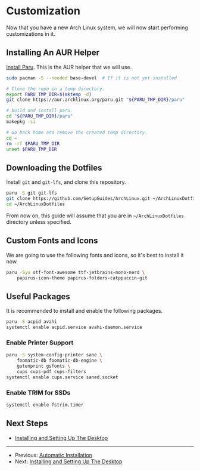 # Customization

Now that you have a new Arch Linux system, we will now start performing
customizations in it.

## Installing An AUR Helper

[Install Paru](https://github.com/Morganamilo/paru). This is the AUR helper
that we will use.

```bash
sudo pacman -S --needed base-devel  # If it is not yet installed

# Clone the repo in a temp directory.
export PARU_TMP_DIR=$(mktemp -d)
git clone https://aur.archlinux.org/paru.git "${PARU_TMP_DIR}/paru"

# build and install paru.
cd "${PARU_TMP_DIR}/paru"
makepkg -si

# Go back home and remove the created temp directory.
cd ~
rm -rf $PARU_TMP_DIR
unset $PARU_TMP_DIR
```

## Downloading the Dotfiles

Install `git` and `git-lfs`, and clone this repository.

```bash
paru -S git git-lfs
git clone https://github.com/SetupGuides/ArchLinux.git ~/ArchLinuxDotfiles
cd ~/ArchLinuxDotfiles
```

From now on, this guide will assume that you are in `~/ArchLinuxDotfiles` directory
unless specified.

## Custom Fonts and Icons

We are going to use the following fonts and icons, so it's best to install it now.

```bash
paru -Syu otf-font-awesome ttf-jetbrains-mono-nerd \
    papirus-icon-theme papirus-folders-catppuccin-git
```

## Useful Packages

It is recommended to install and enable the following packages.

```bash
paru -S acpid avahi
systemctl enable acpid.service avahi-daemon.service
```

### Enable Printer Support

```bash
paru -S system-config-printer sane \
    foomatic-db foomatic-db-engine \
    gutenprint gsfonts \
    cups cups-pdf cups-filters
systemctl enable cups.service saned.socket
```

### Enable TRIM for SSDs

```bash
systemctl enable fstrim.timer
```

## Next Steps

- [Installing and Setting Up The Desktop](./installing_and_setting_up_the_desktop.md)

---

- Previous: [Automatic Installation](./automatic_customization.md)
- Next: [Installing and Setting Up The Desktop](./installing_and_setting_up_the_desktop.md)
